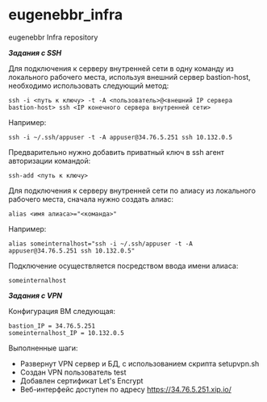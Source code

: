 # eugenebbr_infra
eugenebbr Infra repository

***Задания с SSH***

Для подключения к серверу внутренней сети в одну команду из локального рабочего места, используя внешний сервер bastion-host, необходимо использовать следующий метод:

```
ssh -i <путь к ключу> -t -A <пользователь>@<внешний IP сервера bastion-host> ssh <IP конечного сервера внутренней сети>
```

Например:

```
ssh -i ~/.ssh/appuser -t -A appuser@34.76.5.251 ssh 10.132.0.5
```

Предварительно нужно добавить приватный ключ в ssh агент авторизации командой:

```
ssh-add <путь к ключу>
```

Для подключения к серверу внутренней сети по алиасу из локального рабочего места, сначала нужно создать алиас:

```
alias <имя алиаса>="<команда>"
```

Например:

```
alias someinternalhost="ssh -i ~/.ssh/appuser -t -A appuser@34.76.5.251 ssh 10.132.0.5"
```

Подключение осуществляется посредством ввода имени алиаса:

```
someinternalhost
```

***Задания с VPN***

Конфигурация ВМ следующая:

```
bastion_IP = 34.76.5.251
someinternalhost_IP = 10.132.0.5
```

Выполненные шаги:

- Развернут VPN сервер и БД, с использованием скрипта setupvpn.sh
- Создан VPN пользователь test
- Добавлен сертификат Let's Encrypt
- Веб-интерфейс доступен по адресу https://34.76.5.251.xip.io/
